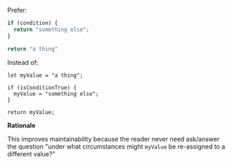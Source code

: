 Prefer:

```js
if (condition) {
  return "something else";
}

return "a thing"
```

Instead of:

```js.avoid
let myValue = "a thing";

if (isConditionTrue) {
  myValue = "something else";
}

return myValue;
```

**Rationale**

This improves maintainability because the reader never need ask/answer the question "under what circumstances might `myValue` be re-assigned to a different value?"
